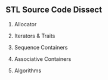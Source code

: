 ## STL Source Code Dissect

1. Allocator

2. Iterators & Traits

3. Sequence Containers

4. Associative Containers

5. Algorithms
